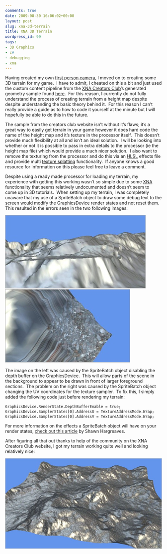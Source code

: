```yaml
---
comments: true
date: 2009-08-30 16:06:02+00:00
layout: post
slug: xna-3d-terrain
title: XNA 3D Terrain
wordpress_id: 99
tags:
- 3D Graphics
- c#
- debugging
- xna
---
```


Having created my own [first person camera](http://www.jason-mitchell.com/index.php/2009/08/27/xna-first-person-camera/), I moved on to creating some 3D terrain for my game.  I have to admit, I cheated on this a bit and just used the custom content pipeline from the [XNA Creators Club](http://creators.xna.com)’s generated geometry sample found [here](http://http://creators.xna.com/en-GB/sample/generatedgeometry).  For this reason, I currently do not fully understand the process of creating terrain from a height map despite despite understanding the basic theory behind it.  For this reason I can’t really provide a guide as to how to code it yourself at the minute but I will hopefully be able to do this in the future.


<!-- more -->


The sample from the creators club website isn’t without it’s flaws; it’s a great way to easily get terrain in your game however it does hard code the name of the height map and it’s texture in the processor itself.  This doesn’t provide much flexibility at all and isn’t an ideal solution.  I will be looking into whether or not it is possible to pass in extra details to the processor (ie the height map file) which would provide a much nicer solution.  I also want to remove the texturing from the processor and do this via an [HLSL](http://en.wikipedia.org/wiki/HLSL) effects file and provide multi [texture splatting](http://en.wikipedia.org/wiki/Texture_splatting) functionality.  If anyone knows a good resource for information on this please feel free to leave a comment.




Despite using a ready made processor for loading my terrain, my experience with getting this working wasn’t so simple due to some [XNA](http://en.wikipedia.org/wiki/Microsoft_XNA) functionality that seems relatively undocumented and doesn’t seem to come up in 3D tutorials.  When setting up my terrain, I was completely unaware that my use of a SpriteBatch object to draw some debug text to the screen would modify the GraphicsDevice render states and not reset them.  This resulted in the errors seen in the two following images:




[![renderError](/images/blog/XNA3DTerrain_E030/renderError_thumb.jpg)](/images/blog/XNA3DTerrain_E030/renderError.jpg) [![textureStretch](/images/blog/XNA3DTerrain_E030/textureStretch_thumb.jpg)](/images/blog/XNA3DTerrain_E030/textureStretch.jpg)




The image on the left was caused by the SpriteBatch object disabling the depth buffer on the GraphicsDevice.  This will allow parts of the scene in the background to appear to be drawn in front of larger foreground sections.  The problem on the right was caused by the SpriteBatch object changing the UV coordinates for the texture sampler.  To fix this, I simply added the following code just before rendering my terrain:











    GraphicsDevice.RenderState.DepthBufferEnable = true;
    GraphicsDevice.SamplerStates[0].AddressU = TextureAddressMode.Wrap;
    GraphicsDevice.SamplerStates[0].AddressV = TextureAddressMode.Wrap;










For more information on the effects a SpriteBatch object will have on your render states, [check out this article](http://blogs.msdn.com/shawnhar/archive/2006/11/13/spritebatch-and-renderstates.aspx) by Shawn Hargreaves.

After figuring all that out thanks to help of the community on the XNA Creators Club website, I got my terrain working quite well and looking relatively nice:

[![terrain](/images/blog/XNA3DTerrain_E030/terrain_thumb.jpg)](/images/blog/XNA3DTerrain_E030/terrain.jpg)
